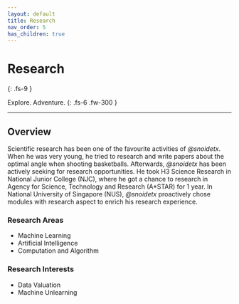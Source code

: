 ```yaml
---
layout: default
title: Research
nav_order: 5
has_children: true
---
```


# Research
{: .fs-9 }

Explore. Adventure.
{: .fs-6 .fw-300 }

---

## Overview

Scientific research has been one of the favourite activities of *@snoidetx*. When he was very young, he tried to research and write papers about the optimal angle when shooting basketballs. Afterwards, *@snoidetx* has been actively seeking for research opportunities. He took H3 Science Research in National Junior College (NJC), where he got a chance to research in Agency for Science, Technology and Research (A\*STAR) for 1 year. In National University of Singapore (NUS), *@snoidetx* proactively chose modules with research aspect to enrich his research experience.

### Research Areas

* Machine Learning
* Artificial Intelligence
* Computation and Algorithm

### Research Interests

* Data Valuation
* Machine Unlearning
